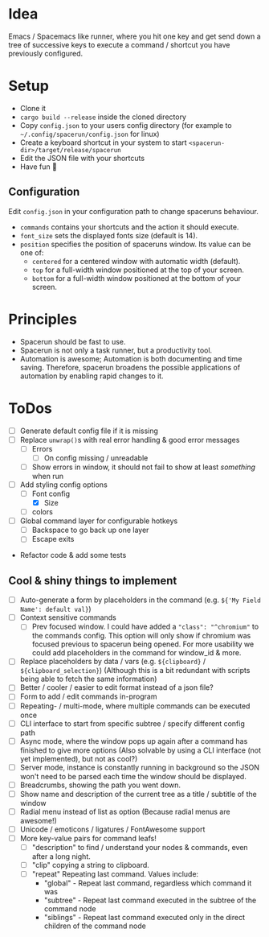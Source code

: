# Idea

Emacs / Spacemacs like runner, where you hit one key and get send down a tree
of successive keys to execute a command / shortcut you have previously
configured.

# Setup

* Clone it
* `cargo build --release` inside the cloned directory
* Copy `config.json` to your users config directory (for example to `~/.config/spacerun/config.json` for linux)
* Create a keyboard shortcut in your system to start `<spacerun-dir>/target/release/spacerun`
* Edit the JSON file with your shortcuts
* Have fun :rocket:

## Configuration

Edit `config.json` in your configuration path to change spaceruns behaviour.

* `commands` contains your shortcuts and the action it should execute.
* `font_size` sets the displayed fonts size (default is 14).
* `position` specifies the position of spaceruns window.
  Its value can be one of:
  * `centered` for a centered window with automatic width  (default).
  * `top` for a full-width window positioned at the top of your screen.
  * `bottom` for a full-width window positioned at the bottom of your screen.

# Principles

* Spacerun should be fast to use.
* Spacerun is not only a task runner, but a productivity tool.
* Automation is awesome; Automation is both documenting and time saving.
  Therefore, spacerun broadens the possible applications of automation by enabling rapid changes to it.

# ToDos

* [ ] Generate default config file if it is missing
* [ ] Replace `unwrap()`s with real error handling & good error messages
  * [ ] Errors
      * [ ] On config missing / unreadable
  * [ ] Show errors in window, it should not fail to show at least *something* when run
* [ ] Add styling config options
  * [ ] Font config
      * [x] Size
  * [ ] colors
* [ ] Global command layer for configurable hotkeys
  * [ ] Backspace to go back up one layer
  * [ ] Escape exits
* Refactor code & add some tests

## Cool & shiny things to implement

* [ ] Auto-generate a form by placeholders in the command (e.g. `${'My Field Name': default val}`)
* [ ] Context sensitive commands
    * [ ] Prev focused window. I could have added a `"class": "^chromium"` to the commands config.
          This option will only show if chromium was focused previous to spacerun being opened.
          For more usability we could add placeholders in the command for window_id & more.
* [ ] Replace placeholders by data / vars (e.g. `${clipboard}` / `${clipboard_selection}`)
  (Although this is a bit redundant with scripts being able to fetch the same information)
* [ ] Better / cooler / easier to edit format instead of a json file?
* [ ] Form to add / edit commands in-program
* [ ] Repeating- / multi-mode, where multiple commands can be executed once
* [ ] CLI interface to start from specific subtree / specify different config path
* [ ] Async mode, where the window pops up again after a command has finished to give more options
      (Also solvable by using a CLI interface (not yet implemented), but not as cool?)
* [ ] Server mode, instance is constantly running in background so the JSON won't need to be parsed
      each time the window should be displayed.
* [ ] Breadcrumbs, showing the path you went down.
* [ ] Show name and description of the current tree as a title / subtitle of the window
* [ ] Radial menu instead of list as option (Because radial menus are awesome!)
* [ ] Unicode / emoticons / ligatures / FontAwesome support
* [ ] More key-value pairs for command leafs!
    * [ ] "description" to find / understand your nodes & commands, even after a long night.
    * [ ] "clip" copying a string to clipboard.
    * [ ] "repeat" Repeating last command. Values include:
        * "global" - Repeat last command, regardless which command it was
        * "subtree" - Repeat last command executed in the subtree of the command node
        * "siblings" - Repeat last command executed only in the direct children of the command node

